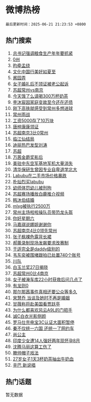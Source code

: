 # 微博热榜

`最后更新时间：2025-06-21 21:23:53 +0800`

## 热门搜索

1. [总书记强调粮食生产年年要抓紧](https://m.weibo.cn/search?containerid=100103type%3D1%26t%3D10%26q%3D%23%E6%80%BB%E4%B9%A6%E8%AE%B0%E5%BC%BA%E8%B0%83%E7%B2%AE%E9%A3%9F%E7%94%9F%E4%BA%A7%E5%B9%B4%E5%B9%B4%E8%A6%81%E6%8A%93%E7%B4%A7%23&stream_entry_id=51&isnewpage=1&extparam=seat%3D1%26stream_entry_id%3D51%26c_type%3D51%26q%3D%2523%25E6%2580%25BB%25E4%25B9%25A6%25E8%25AE%25B0%25E5%25BC%25BA%25E8%25B0%2583%25E7%25B2%25AE%25E9%25A3%259F%25E7%2594%259F%25E4%25BA%25A7%25E5%25B9%25B4%25E5%25B9%25B4%25E8%25A6%2581%25E6%258A%2593%25E7%25B4%25A7%2523%26cate%3D10103%26dgr%3D0%26pos%3D0%26filter_type%3Drealtimehot%26display_time%3D1750512231%26pre_seqid%3D1750512231876021815489)
1. [0州](https://m.weibo.cn/search?containerid=100103type%3D1%26t%3D10%26q%3D0%E5%B7%9E&stream_entry_id=31&isnewpage=1&extparam=seat%3D1%26band_rank%3D1%26c_type%3D31%26q%3D0%25E5%25B7%259E%26cate%3D5001%26dgr%3D0%26stream_entry_id%3D31%26realpos%3D1%26flag%3D2%26filter_type%3Drealtimehot%26lcate%3D5001%26pos%3D0%26display_time%3D1750512231%26pre_seqid%3D1750512231876021815489)
1. [昀牵孟绕](https://m.weibo.cn/search?containerid=100103type%3D1%26t%3D10%26q%3D%E6%98%80%E7%89%B5%E5%AD%9F%E7%BB%95&stream_entry_id=31&isnewpage=1&extparam=seat%3D1%26band_rank%3D2%26c_type%3D31%26q%3D%25E6%2598%2580%25E7%2589%25B5%25E5%25AD%259F%25E7%25BB%2595%26cate%3D5001%26dgr%3D0%26stream_entry_id%3D31%26realpos%3D2%26flag%3D1%26filter_type%3Drealtimehot%26lcate%3D5001%26pos%3D1%26display_time%3D1750512231%26pre_seqid%3D1750512231876021815489)
1. [文化中国行美好如夏至](https://m.weibo.cn/search?containerid=100103type%3D1%26t%3D10%26q%3D%23%E6%96%87%E5%8C%96%E4%B8%AD%E5%9B%BD%E8%A1%8C%E7%BE%8E%E5%A5%BD%E5%A6%82%E5%A4%8F%E8%87%B3%23&stream_entry_id=31&isnewpage=1&extparam=seat%3D1%26band_rank%3D3%26c_type%3D31%26q%3D%2523%25E6%2596%2587%25E5%258C%2596%25E4%25B8%25AD%25E5%259B%25BD%25E8%25A1%258C%25E7%25BE%258E%25E5%25A5%25BD%25E5%25A6%2582%25E5%25A4%258F%25E8%2587%25B3%2523%26cate%3D5001%26dgr%3D0%26stream_entry_id%3D31%26realpos%3D3%26flag%3D0%26filter_type%3Drealtimehot%26lcate%3D5001%26pos%3D2%26display_time%3D1750512231%26pre_seqid%3D1750512231876021815489)
1. [酱园弄](https://m.weibo.cn/search?containerid=100103type%3D1%26t%3D10%26q%3D%E9%85%B1%E5%9B%AD%E5%BC%84&stream_entry_id=31&isnewpage=1&extparam=seat%3D1%26band_rank%3D4%26c_type%3D31%26q%3D%25E9%2585%25B1%25E5%259B%25AD%25E5%25BC%2584%26cate%3D5001%26dgr%3D0%26stream_entry_id%3D31%26realpos%3D4%26flag%3D1%26filter_type%3Drealtimehot%26lcate%3D5001%26pos%3D3%26display_time%3D1750512231%26pre_seqid%3D1750512231876021815489)
1. [女子婚礼后不领证被老公起诉](https://m.weibo.cn/search?containerid=100103type%3D1%26t%3D10%26q%3D%23%E5%A5%B3%E5%AD%90%E5%A9%9A%E7%A4%BC%E5%90%8E%E4%B8%8D%E9%A2%86%E8%AF%81%E8%A2%AB%E8%80%81%E5%85%AC%E8%B5%B7%E8%AF%89%23&stream_entry_id=31&isnewpage=1&extparam=seat%3D1%26band_rank%3D5%26c_type%3D31%26q%3D%2523%25E5%25A5%25B3%25E5%25AD%2590%25E5%25A9%259A%25E7%25A4%25BC%25E5%2590%258E%25E4%25B8%258D%25E9%25A2%2586%25E8%25AF%2581%25E8%25A2%25AB%25E8%2580%2581%25E5%2585%25AC%25E8%25B5%25B7%25E8%25AF%2589%2523%26cate%3D5001%26dgr%3D0%26stream_entry_id%3D31%26realpos%3D5%26flag%3D0%26filter_type%3Drealtimehot%26lcate%3D5001%26pos%3D4%26display_time%3D1750512231%26pre_seqid%3D1750512231876021815489)
1. [苏超常州vs南京](https://m.weibo.cn/search?containerid=100103type%3D1%26t%3D10%26q%3D%23%E8%8B%8F%E8%B6%85%E5%B8%B8%E5%B7%9Evs%E5%8D%97%E4%BA%AC%23&stream_entry_id=31&isnewpage=1&extparam=seat%3D1%26band_rank%3D6%26c_type%3D31%26q%3D%2523%25E8%258B%258F%25E8%25B6%2585%25E5%25B8%25B8%25E5%25B7%259Evs%25E5%258D%2597%25E4%25BA%25AC%2523%26cate%3D5001%26dgr%3D0%26stream_entry_id%3D31%26realpos%3D6%26flag%3D2%26filter_type%3Drealtimehot%26lcate%3D5001%26pos%3D5%26display_time%3D1750512231%26pre_seqid%3D1750512231876021815489)
1. [今天饿了么请喝300万杯奶茶](https://m.weibo.cn/search?containerid=100103type%3D1%26t%3D10%26q%3D%23%E4%BB%8A%E5%A4%A9%E9%A5%BF%E4%BA%86%E4%B9%88%E8%AF%B7%E5%96%9D300%E4%B8%87%E6%9D%AF%E5%A5%B6%E8%8C%B6%23&stream_entry_id=31&isnewpage=1&extparam=seat%3D1%26band_rank%3D7%26c_type%3D31%26q%3D%2523%25E4%25BB%258A%25E5%25A4%25A9%25E9%25A5%25BF%25E4%25BA%2586%25E4%25B9%2588%25E8%25AF%25B7%25E5%2596%259D300%25E4%25B8%2587%25E6%259D%25AF%25E5%25A5%25B6%25E8%258C%25B6%2523%26cate%3D5001%26dgr%3D0%26adid%3D290596%26stream_entry_id%3D31%26filter_type%3Drealtimehot%26is_ad_pos%3D1%26topic_ad%3D1%26lcate%3D5001%26pos%3D6%26display_time%3D1750512231%26pre_seqid%3D1750512231876021815489)
1. [李沐宸因家庭变故至今还在还债](https://m.weibo.cn/search?containerid=100103type%3D1%26t%3D10%26q%3D%E6%9D%8E%E6%B2%90%E5%AE%B8%E5%9B%A0%E5%AE%B6%E5%BA%AD%E5%8F%98%E6%95%85%E8%87%B3%E4%BB%8A%E8%BF%98%E5%9C%A8%E8%BF%98%E5%80%BA&stream_entry_id=31&isnewpage=1&extparam=seat%3D1%26band_rank%3D7%26c_type%3D31%26q%3D%25E6%259D%258E%25E6%25B2%2590%25E5%25AE%25B8%25E5%259B%25A0%25E5%25AE%25B6%25E5%25BA%25AD%25E5%258F%2598%25E6%2595%2585%25E8%2587%25B3%25E4%25BB%258A%25E8%25BF%2598%25E5%259C%25A8%25E8%25BF%2598%25E5%2580%25BA%26cate%3D5001%26dgr%3D0%26stream_entry_id%3D31%26realpos%3D7%26flag%3D2%26filter_type%3Drealtimehot%26lcate%3D5001%26pos%3D7%26display_time%3D1750512231%26pre_seqid%3D1750512231876021815489)
1. [刚下高铁就感受到常州多想进球](https://m.weibo.cn/search?containerid=100103type%3D1%26t%3D10%26q%3D%23%E5%88%9A%E4%B8%8B%E9%AB%98%E9%93%81%E5%B0%B1%E6%84%9F%E5%8F%97%E5%88%B0%E5%B8%B8%E5%B7%9E%E5%A4%9A%E6%83%B3%E8%BF%9B%E7%90%83%23&stream_entry_id=31&isnewpage=1&extparam=seat%3D1%26band_rank%3D8%26c_type%3D31%26q%3D%2523%25E5%2588%259A%25E4%25B8%258B%25E9%25AB%2598%25E9%2593%2581%25E5%25B0%25B1%25E6%2584%259F%25E5%258F%2597%25E5%2588%25B0%25E5%25B8%25B8%25E5%25B7%259E%25E5%25A4%259A%25E6%2583%25B3%25E8%25BF%259B%25E7%2590%2583%2523%26cate%3D5001%26dgr%3D0%26stream_entry_id%3D31%26realpos%3D8%26flag%3D0%26filter_type%3Drealtimehot%26lcate%3D5001%26pos%3D8%26display_time%3D1750512231%26pre_seqid%3D1750512231876021815489)
1. [常州雨战](https://m.weibo.cn/search?containerid=100103type%3D1%26t%3D10%26q%3D%E5%B8%B8%E5%B7%9E%E9%9B%A8%E6%88%98&stream_entry_id=31&isnewpage=1&extparam=seat%3D1%26band_rank%3D9%26c_type%3D31%26q%3D%25E5%25B8%25B8%25E5%25B7%259E%25E9%259B%25A8%25E6%2588%2598%26cate%3D5001%26dgr%3D0%26stream_entry_id%3D31%26realpos%3D9%26flag%3D0%26filter_type%3Drealtimehot%26lcate%3D5001%26pos%3D9%26display_time%3D1750512231%26pre_seqid%3D1750512231876021815489)
1. [工资5000存了10万块](https://m.weibo.cn/search?containerid=100103type%3D1%26t%3D10%26q%3D%E5%B7%A5%E8%B5%845000%E5%AD%98%E4%BA%8610%E4%B8%87%E5%9D%97&stream_entry_id=31&isnewpage=1&extparam=seat%3D1%26band_rank%3D10%26c_type%3D31%26q%3D%25E5%25B7%25A5%25E8%25B5%25845000%25E5%25AD%2598%25E4%25BA%258610%25E4%25B8%2587%25E5%259D%2597%26cate%3D5001%26dgr%3D0%26stream_entry_id%3D31%26realpos%3D10%26flag%3D0%26filter_type%3Drealtimehot%26lcate%3D5001%26pos%3D10%26display_time%3D1750512231%26pre_seqid%3D1750512231876021815489)
1. [唐梓康康领证](https://m.weibo.cn/search?containerid=100103type%3D1%26t%3D10%26q%3D%23%E5%94%90%E6%A2%93%E5%BA%B7%E5%BA%B7%E9%A2%86%E8%AF%81%23&stream_entry_id=31&isnewpage=1&extparam=seat%3D1%26band_rank%3D11%26c_type%3D31%26q%3D%2523%25E5%2594%2590%25E6%25A2%2593%25E5%25BA%25B7%25E5%25BA%25B7%25E9%25A2%2586%25E8%25AF%2581%2523%26cate%3D5001%26dgr%3D0%26stream_entry_id%3D31%26realpos%3D11%26flag%3D1%26filter_type%3Drealtimehot%26lcate%3D5001%26pos%3D11%26display_time%3D1750512231%26pre_seqid%3D1750512231876021815489)
1. [苏超南京3比0常州](https://m.weibo.cn/search?containerid=100103type%3D1%26t%3D10%26q%3D%23%E8%8B%8F%E8%B6%85%E5%8D%97%E4%BA%AC3%E6%AF%940%E5%B8%B8%E5%B7%9E%23&stream_entry_id=31&isnewpage=1&extparam=seat%3D1%26band_rank%3D12%26c_type%3D31%26q%3D%2523%25E8%258B%258F%25E8%25B6%2585%25E5%258D%2597%25E4%25BA%25AC3%25E6%25AF%25940%25E5%25B8%25B8%25E5%25B7%259E%2523%26cate%3D5001%26dgr%3D0%26stream_entry_id%3D31%26realpos%3D12%26flag%3D1%26filter_type%3Drealtimehot%26lcate%3D5001%26pos%3D12%26display_time%3D1750512231%26pre_seqid%3D1750512231876021815489)
1. [临江仙结局](https://m.weibo.cn/search?containerid=100103type%3D1%26t%3D10%26q%3D%E4%B8%B4%E6%B1%9F%E4%BB%99%E7%BB%93%E5%B1%80&stream_entry_id=31&isnewpage=1&extparam=seat%3D1%26band_rank%3D13%26c_type%3D31%26q%3D%25E4%25B8%25B4%25E6%25B1%259F%25E4%25BB%2599%25E7%25BB%2593%25E5%25B1%2580%26cate%3D5001%26dgr%3D0%26stream_entry_id%3D31%26realpos%3D13%26flag%3D0%26filter_type%3Drealtimehot%26lcate%3D5001%26pos%3D13%26display_time%3D1750512231%26pre_seqid%3D1750512231876021815489)
1. [迪丽热巴发型刘涛](https://m.weibo.cn/search?containerid=100103type%3D1%26t%3D10%26q%3D%23%E8%BF%AA%E4%B8%BD%E7%83%AD%E5%B7%B4%E5%8F%91%E5%9E%8B%E5%88%98%E6%B6%9B%23&stream_entry_id=31&isnewpage=1&extparam=seat%3D1%26band_rank%3D14%26c_type%3D31%26q%3D%2523%25E8%25BF%25AA%25E4%25B8%25BD%25E7%2583%25AD%25E5%25B7%25B4%25E5%258F%2591%25E5%259E%258B%25E5%2588%2598%25E6%25B6%259B%2523%26cate%3D5001%26dgr%3D0%26stream_entry_id%3D31%26realpos%3D14%26flag%3D0%26filter_type%3Drealtimehot%26lcate%3D5001%26pos%3D14%26display_time%3D1750512231%26pre_seqid%3D1750512231876021815489)
1. [苏超](https://m.weibo.cn/search?containerid=100103type%3D1%26t%3D10%26q%3D%E8%8B%8F%E8%B6%85&stream_entry_id=31&isnewpage=1&extparam=seat%3D1%26band_rank%3D15%26c_type%3D31%26q%3D%25E8%258B%258F%25E8%25B6%2585%26cate%3D5001%26dgr%3D0%26stream_entry_id%3D31%26realpos%3D15%26flag%3D0%26filter_type%3Drealtimehot%26lcate%3D5001%26pos%3D15%26display_time%3D1750512231%26pre_seqid%3D1750512231876021815489)
1. [万茜金爵奖影后](https://m.weibo.cn/search?containerid=100103type%3D1%26t%3D10%26q%3D%23%E4%B8%87%E8%8C%9C%E9%87%91%E7%88%B5%E5%A5%96%E5%BD%B1%E5%90%8E%23&stream_entry_id=31&isnewpage=1&extparam=seat%3D1%26band_rank%3D16%26c_type%3D31%26q%3D%2523%25E4%25B8%2587%25E8%258C%259C%25E9%2587%2591%25E7%2588%25B5%25E5%25A5%2596%25E5%25BD%25B1%25E5%2590%258E%2523%26cate%3D5001%26dgr%3D0%26stream_entry_id%3D31%26realpos%3D16%26flag%3D1%26filter_type%3Drealtimehot%26lcate%3D5001%26pos%3D16%26display_time%3D1750512231%26pre_seqid%3D1750512231876021815489)
1. [美驻中东空军基地军机大量消失](https://m.weibo.cn/search?containerid=100103type%3D1%26t%3D10%26q%3D%23%E7%BE%8E%E9%A9%BB%E4%B8%AD%E4%B8%9C%E7%A9%BA%E5%86%9B%E5%9F%BA%E5%9C%B0%E5%86%9B%E6%9C%BA%E5%A4%A7%E9%87%8F%E6%B6%88%E5%A4%B1%23&stream_entry_id=31&isnewpage=1&extparam=seat%3D1%26band_rank%3D17%26c_type%3D31%26q%3D%2523%25E7%25BE%258E%25E9%25A9%25BB%25E4%25B8%25AD%25E4%25B8%259C%25E7%25A9%25BA%25E5%2586%259B%25E5%259F%25BA%25E5%259C%25B0%25E5%2586%259B%25E6%259C%25BA%25E5%25A4%25A7%25E9%2587%258F%25E6%25B6%2588%25E5%25A4%25B1%2523%26cate%3D5001%26dgr%3D0%26stream_entry_id%3D31%26realpos%3D17%26flag%3D0%26filter_type%3Drealtimehot%26lcate%3D5001%26pos%3D17%26display_time%3D1750512231%26pre_seqid%3D1750512231876021815489)
1. [清华保研生曾因专业自卑退学北大](https://m.weibo.cn/search?containerid=100103type%3D1%26t%3D10%26q%3D%23%E6%B8%85%E5%8D%8E%E4%BF%9D%E7%A0%94%E7%94%9F%E6%9B%BE%E5%9B%A0%E4%B8%93%E4%B8%9A%E8%87%AA%E5%8D%91%E9%80%80%E5%AD%A6%E5%8C%97%E5%A4%A7%23&stream_entry_id=31&isnewpage=1&extparam=seat%3D1%26band_rank%3D18%26c_type%3D31%26q%3D%2523%25E6%25B8%2585%25E5%258D%258E%25E4%25BF%259D%25E7%25A0%2594%25E7%2594%259F%25E6%259B%25BE%25E5%259B%25A0%25E4%25B8%2593%25E4%25B8%259A%25E8%2587%25AA%25E5%258D%2591%25E9%2580%2580%25E5%25AD%25A6%25E5%258C%2597%25E5%25A4%25A7%2523%26cate%3D5001%26dgr%3D0%26stream_entry_id%3D31%26realpos%3D18%26flag%3D1%26filter_type%3Drealtimehot%26lcate%3D5001%26pos%3D18%26display_time%3D1750512231%26pre_seqid%3D1750512231876021815489)
1. [Labubu在二手市场价格暴跌](https://m.weibo.cn/search?containerid=100103type%3D1%26t%3D10%26q%3D%23Labubu%E5%9C%A8%E4%BA%8C%E6%89%8B%E5%B8%82%E5%9C%BA%E4%BB%B7%E6%A0%BC%E6%9A%B4%E8%B7%8C%23&stream_entry_id=31&isnewpage=1&extparam=seat%3D1%26band_rank%3D19%26c_type%3D31%26q%3D%2523Labubu%25E5%259C%25A8%25E4%25BA%258C%25E6%2589%258B%25E5%25B8%2582%25E5%259C%25BA%25E4%25BB%25B7%25E6%25A0%25BC%25E6%259A%25B4%25E8%25B7%258C%2523%26cate%3D5001%26dgr%3D0%26stream_entry_id%3D31%26realpos%3D19%26flag%3D1%26filter_type%3Drealtimehot%26lcate%3D5001%26pos%3D19%26display_time%3D1750512231%26pre_seqid%3D1750512231876021815489)
1. [朴灿烈买labubu](https://m.weibo.cn/search?containerid=100103type%3D1%26t%3D10%26q%3D%23%E6%9C%B4%E7%81%BF%E7%83%88%E4%B9%B0labubu%23&stream_entry_id=31&isnewpage=1&extparam=seat%3D1%26band_rank%3D20%26c_type%3D31%26q%3D%2523%25E6%259C%25B4%25E7%2581%25BF%25E7%2583%2588%25E4%25B9%25B0labubu%2523%26cate%3D5001%26dgr%3D0%26stream_entry_id%3D31%26realpos%3D20%26flag%3D1%26filter_type%3Drealtimehot%26lcate%3D5001%26pos%3D20%26display_time%3D1750512231%26pre_seqid%3D1750512231876021815489)
1. [幼师体罚幼儿被刑拘](https://m.weibo.cn/search?containerid=100103type%3D1%26t%3D10%26q%3D%23%E5%B9%BC%E5%B8%88%E4%BD%93%E7%BD%9A%E5%B9%BC%E5%84%BF%E8%A2%AB%E5%88%91%E6%8B%98%23&stream_entry_id=31&isnewpage=1&extparam=seat%3D1%26band_rank%3D21%26c_type%3D31%26q%3D%2523%25E5%25B9%25BC%25E5%25B8%2588%25E4%25BD%2593%25E7%25BD%259A%25E5%25B9%25BC%25E5%2584%25BF%25E8%25A2%25AB%25E5%2588%2591%25E6%258B%2598%2523%26cate%3D5001%26dgr%3D0%26stream_entry_id%3D31%26realpos%3D21%26flag%3D1%26filter_type%3Drealtimehot%26lcate%3D5001%26pos%3D21%26display_time%3D1750512231%26pre_seqid%3D1750512231876021815489)
1. [苏超赛场播放白鹿推介视频](https://m.weibo.cn/search?containerid=100103type%3D1%26t%3D10%26q%3D%23%E8%8B%8F%E8%B6%85%E8%B5%9B%E5%9C%BA%E6%92%AD%E6%94%BE%E7%99%BD%E9%B9%BF%E6%8E%A8%E4%BB%8B%E8%A7%86%E9%A2%91%23&stream_entry_id=31&isnewpage=1&extparam=seat%3D1%26band_rank%3D22%26c_type%3D31%26q%3D%2523%25E8%258B%258F%25E8%25B6%2585%25E8%25B5%259B%25E5%259C%25BA%25E6%2592%25AD%25E6%2594%25BE%25E7%2599%25BD%25E9%25B9%25BF%25E6%258E%25A8%25E4%25BB%258B%25E8%25A7%2586%25E9%25A2%2591%2523%26cate%3D5001%26dgr%3D0%26stream_entry_id%3D31%26realpos%3D22%26flag%3D1%26filter_type%3Drealtimehot%26lcate%3D5001%26pos%3D22%26display_time%3D1750512231%26pre_seqid%3D1750512231876021815489)
1. [韩沐伯结婚](https://m.weibo.cn/search?containerid=100103type%3D1%26t%3D10%26q%3D%23%E9%9F%A9%E6%B2%90%E4%BC%AF%E7%BB%93%E5%A9%9A%23&stream_entry_id=31&isnewpage=1&extparam=seat%3D1%26band_rank%3D23%26c_type%3D31%26q%3D%2523%25E9%259F%25A9%25E6%25B2%2590%25E4%25BC%25AF%25E7%25BB%2593%25E5%25A9%259A%2523%26cate%3D5001%26dgr%3D0%26stream_entry_id%3D31%26realpos%3D23%26flag%3D0%26filter_type%3Drealtimehot%26lcate%3D5001%26pos%3D23%26display_time%3D1750512231%26pre_seqid%3D1750512231876021815489)
1. [mlxg被执行2500万](https://m.weibo.cn/search?containerid=100103type%3D1%26t%3D10%26q%3D%23mlxg%E8%A2%AB%E6%89%A7%E8%A1%8C2500%E4%B8%87%23&stream_entry_id=31&isnewpage=1&extparam=seat%3D1%26band_rank%3D24%26c_type%3D31%26q%3D%2523mlxg%25E8%25A2%25AB%25E6%2589%25A7%25E8%25A1%258C2500%25E4%25B8%2587%2523%26cate%3D5001%26dgr%3D0%26stream_entry_id%3D31%26realpos%3D24%26flag%3D0%26filter_type%3Drealtimehot%26lcate%3D5001%26pos%3D24%26display_time%3D1750512231%26pre_seqid%3D1750512231876021815489)
1. [常州主场啦啦操队员带恐龙头盔](https://m.weibo.cn/search?containerid=100103type%3D1%26t%3D10%26q%3D%23%E5%B8%B8%E5%B7%9E%E4%B8%BB%E5%9C%BA%E5%95%A6%E5%95%A6%E6%93%8D%E9%98%9F%E5%91%98%E5%B8%A6%E6%81%90%E9%BE%99%E5%A4%B4%E7%9B%94%23&stream_entry_id=31&isnewpage=1&extparam=seat%3D1%26band_rank%3D25%26c_type%3D31%26q%3D%2523%25E5%25B8%25B8%25E5%25B7%259E%25E4%25B8%25BB%25E5%259C%25BA%25E5%2595%25A6%25E5%2595%25A6%25E6%2593%258D%25E9%2598%259F%25E5%2591%2598%25E5%25B8%25A6%25E6%2581%2590%25E9%25BE%2599%25E5%25A4%25B4%25E7%259B%2594%2523%26cate%3D5001%26dgr%3D0%26stream_entry_id%3D31%26realpos%3D25%26flag%3D1%26filter_type%3Drealtimehot%26lcate%3D5001%26pos%3D25%26display_time%3D1750512231%26pre_seqid%3D1750512231876021815489)
1. [你好星期六](https://m.weibo.cn/search?containerid=100103type%3D1%26t%3D10%26q%3D%E4%BD%A0%E5%A5%BD%E6%98%9F%E6%9C%9F%E5%85%AD&stream_entry_id=31&isnewpage=1&extparam=seat%3D1%26band_rank%3D26%26c_type%3D31%26q%3D%25E4%25BD%25A0%25E5%25A5%25BD%25E6%2598%259F%25E6%259C%259F%25E5%2585%25AD%26cate%3D5001%26dgr%3D0%26stream_entry_id%3D31%26realpos%3D26%26flag%3D1%26filter_type%3Drealtimehot%26lcate%3D5001%26pos%3D26%26display_time%3D1750512231%26pre_seqid%3D1750512231876021815489)
1. [马嘉祺说娜姐谢谢你](https://m.weibo.cn/search?containerid=100103type%3D1%26t%3D10%26q%3D%23%E9%A9%AC%E5%98%89%E7%A5%BA%E8%AF%B4%E5%A8%9C%E5%A7%90%E8%B0%A2%E8%B0%A2%E4%BD%A0%23&stream_entry_id=31&isnewpage=1&extparam=seat%3D1%26band_rank%3D27%26c_type%3D31%26q%3D%2523%25E9%25A9%25AC%25E5%2598%2589%25E7%25A5%25BA%25E8%25AF%25B4%25E5%25A8%259C%25E5%25A7%2590%25E8%25B0%25A2%25E8%25B0%25A2%25E4%25BD%25A0%2523%26cate%3D5001%26dgr%3D0%26stream_entry_id%3D31%26realpos%3D27%26flag%3D1%26filter_type%3Drealtimehot%26lcate%3D5001%26pos%3D27%26display_time%3D1750512231%26pre_seqid%3D1750512231876021815489)
1. [苏超南京4比0领先常州](https://m.weibo.cn/search?containerid=100103type%3D1%26t%3D10%26q%3D%23%E8%8B%8F%E8%B6%85%E5%8D%97%E4%BA%AC4%E6%AF%940%E9%A2%86%E5%85%88%E5%B8%B8%E5%B7%9E%23&stream_entry_id=31&isnewpage=1&extparam=seat%3D1%26band_rank%3D28%26c_type%3D31%26q%3D%2523%25E8%258B%258F%25E8%25B6%2585%25E5%258D%2597%25E4%25BA%25AC4%25E6%25AF%25940%25E9%25A2%2586%25E5%2585%2588%25E5%25B8%25B8%25E5%25B7%259E%2523%26cate%3D5001%26dgr%3D0%26stream_entry_id%3D31%26realpos%3D28%26flag%3D1%26filter_type%3Drealtimehot%26lcate%3D5001%26pos%3D28%26display_time%3D1750512231%26pre_seqid%3D1750512231876021815489)
1. [张子枫裸色露背长裙](https://m.weibo.cn/search?containerid=100103type%3D1%26t%3D10%26q%3D%23%E5%BC%A0%E5%AD%90%E6%9E%AB%E8%A3%B8%E8%89%B2%E9%9C%B2%E8%83%8C%E9%95%BF%E8%A3%99%23&stream_entry_id=31&isnewpage=1&extparam=seat%3D1%26band_rank%3D29%26c_type%3D31%26q%3D%2523%25E5%25BC%25A0%25E5%25AD%2590%25E6%259E%25AB%25E8%25A3%25B8%25E8%2589%25B2%25E9%259C%25B2%25E8%2583%258C%25E9%2595%25BF%25E8%25A3%2599%2523%26cate%3D5001%26dgr%3D0%26stream_entry_id%3D31%26realpos%3D29%26flag%3D1%26filter_type%3Drealtimehot%26lcate%3D5001%26pos%3D29%26display_time%3D1750512231%26pre_seqid%3D1750512231876021815489)
1. [郝蕾录制现场发飙要求改赛制](https://m.weibo.cn/search?containerid=100103type%3D1%26t%3D10%26q%3D%E9%83%9D%E8%95%BE%E5%BD%95%E5%88%B6%E7%8E%B0%E5%9C%BA%E5%8F%91%E9%A3%99%E8%A6%81%E6%B1%82%E6%94%B9%E8%B5%9B%E5%88%B6&stream_entry_id=31&isnewpage=1&extparam=seat%3D1%26band_rank%3D30%26c_type%3D31%26q%3D%25E9%2583%259D%25E8%2595%25BE%25E5%25BD%2595%25E5%2588%25B6%25E7%258E%25B0%25E5%259C%25BA%25E5%258F%2591%25E9%25A3%2599%25E8%25A6%2581%25E6%25B1%2582%25E6%2594%25B9%25E8%25B5%259B%25E5%2588%25B6%26cate%3D5001%26dgr%3D0%26stream_entry_id%3D31%26realpos%3D30%26flag%3D1%26filter_type%3Drealtimehot%26lcate%3D5001%26pos%3D30%26display_time%3D1750512231%26pre_seqid%3D1750512231876021815489)
1. [于适完全是daddy级别的](https://m.weibo.cn/search?containerid=100103type%3D1%26t%3D10%26q%3D%E4%BA%8E%E9%80%82%E5%AE%8C%E5%85%A8%E6%98%AFdaddy%E7%BA%A7%E5%88%AB%E7%9A%84&stream_entry_id=31&isnewpage=1&extparam=seat%3D1%26band_rank%3D31%26c_type%3D31%26q%3D%25E4%25BA%258E%25E9%2580%2582%25E5%25AE%258C%25E5%2585%25A8%25E6%2598%25AFdaddy%25E7%25BA%25A7%25E5%2588%25AB%25E7%259A%2584%26cate%3D5001%26dgr%3D0%26stream_entry_id%3D31%26realpos%3D31%26flag%3D1%26filter_type%3Drealtimehot%26lcate%3D5001%26pos%3D31%26display_time%3D1750512231%26pre_seqid%3D1750512231876021815489)
1. [韦东奕被围堵跟拍已处置740个账号](https://m.weibo.cn/search?containerid=100103type%3D1%26t%3D10%26q%3D%23%E9%9F%A6%E4%B8%9C%E5%A5%95%E8%A2%AB%E5%9B%B4%E5%A0%B5%E8%B7%9F%E6%8B%8D%E5%B7%B2%E5%A4%84%E7%BD%AE740%E4%B8%AA%E8%B4%A6%E5%8F%B7%23&stream_entry_id=31&isnewpage=1&extparam=seat%3D1%26band_rank%3D32%26c_type%3D31%26q%3D%2523%25E9%259F%25A6%25E4%25B8%259C%25E5%25A5%2595%25E8%25A2%25AB%25E5%259B%25B4%25E5%25A0%25B5%25E8%25B7%259F%25E6%258B%258D%25E5%25B7%25B2%25E5%25A4%2584%25E7%25BD%25AE740%25E4%25B8%25AA%25E8%25B4%25A6%25E5%258F%25B7%2523%26cate%3D5001%26dgr%3D0%26stream_entry_id%3D31%26realpos%3D32%26flag%3D0%26filter_type%3Drealtimehot%26lcate%3D5001%26pos%3D32%26display_time%3D1750512231%26pre_seqid%3D1750512231876021815489)
1. [川队](https://m.weibo.cn/search?containerid=100103type%3D1%26t%3D10%26q%3D%E5%B7%9D%E9%98%9F&stream_entry_id=31&isnewpage=1&extparam=seat%3D1%26band_rank%3D33%26c_type%3D31%26q%3D%25E5%25B7%259D%25E9%2598%259F%26cate%3D5001%26dgr%3D0%26stream_entry_id%3D31%26realpos%3D33%26flag%3D1%26filter_type%3Drealtimehot%26lcate%3D5001%26pos%3D33%26display_time%3D1750512231%26pre_seqid%3D1750512231876021815489)
1. [白玉兰奖27日揭晓](https://m.weibo.cn/search?containerid=100103type%3D1%26t%3D10%26q%3D%23%E7%99%BD%E7%8E%89%E5%85%B0%E5%A5%9627%E6%97%A5%E6%8F%AD%E6%99%93%23&stream_entry_id=31&isnewpage=1&extparam=seat%3D1%26band_rank%3D34%26c_type%3D31%26q%3D%2523%25E7%2599%25BD%25E7%258E%2589%25E5%2585%25B0%25E5%25A5%259627%25E6%2597%25A5%25E6%258F%25AD%25E6%2599%2593%2523%26cate%3D5001%26dgr%3D0%26stream_entry_id%3D31%26realpos%3D34%26flag%3D1%26filter_type%3Drealtimehot%26lcate%3D5001%26pos%3D34%26display_time%3D1750512231%26pre_seqid%3D1750512231876021815489)
1. [苏超常州0比4南京](https://m.weibo.cn/search?containerid=100103type%3D1%26t%3D10%26q%3D%E8%8B%8F%E8%B6%85%E5%B8%B8%E5%B7%9E0%E6%AF%944%E5%8D%97%E4%BA%AC&stream_entry_id=31&isnewpage=1&extparam=seat%3D1%26band_rank%3D35%26c_type%3D31%26q%3D%25E8%258B%258F%25E8%25B6%2585%25E5%25B8%25B8%25E5%25B7%259E0%25E6%25AF%25944%25E5%258D%2597%25E4%25BA%25AC%26cate%3D5001%26dgr%3D0%26stream_entry_id%3D31%26realpos%3D35%26flag%3D1%26filter_type%3Drealtimehot%26lcate%3D5001%26pos%3D35%26display_time%3D1750512231%26pre_seqid%3D1750512231876021815489)
1. [女子被淹车库22小时获救后问几点了](https://m.weibo.cn/search?containerid=100103type%3D1%26t%3D10%26q%3D%23%E5%A5%B3%E5%AD%90%E8%A2%AB%E6%B7%B9%E8%BD%A6%E5%BA%9322%E5%B0%8F%E6%97%B6%E8%8E%B7%E6%95%91%E5%90%8E%E9%97%AE%E5%87%A0%E7%82%B9%E4%BA%86%23&stream_entry_id=31&isnewpage=1&extparam=seat%3D1%26band_rank%3D36%26c_type%3D31%26q%3D%2523%25E5%25A5%25B3%25E5%25AD%2590%25E8%25A2%25AB%25E6%25B7%25B9%25E8%25BD%25A6%25E5%25BA%259322%25E5%25B0%258F%25E6%2597%25B6%25E8%258E%25B7%25E6%2595%2591%25E5%2590%258E%25E9%2597%25AE%25E5%2587%25A0%25E7%2582%25B9%25E4%25BA%2586%2523%26cate%3D5001%26dgr%3D0%26stream_entry_id%3D31%26realpos%3D36%26flag%3D1%26filter_type%3Drealtimehot%26lcate%3D5001%26pos%3D36%26display_time%3D1750512231%26pre_seqid%3D1750512231876021815489)
1. [有龙则0](https://m.weibo.cn/search?containerid=100103type%3D1%26t%3D10%26q%3D%E6%9C%89%E9%BE%99%E5%88%990&stream_entry_id=31&isnewpage=1&extparam=seat%3D1%26band_rank%3D37%26c_type%3D31%26q%3D%25E6%259C%2589%25E9%25BE%2599%25E5%2588%25990%26cate%3D5001%26dgr%3D0%26stream_entry_id%3D31%26realpos%3D37%26flag%3D1%26filter_type%3Drealtimehot%26lcate%3D5001%26pos%3D37%26display_time%3D1750512231%26pre_seqid%3D1750512231876021815489)
1. [那尔那茜事件真相还要公众等多久](https://m.weibo.cn/search?containerid=100103type%3D1%26t%3D10%26q%3D%23%E9%82%A3%E5%B0%94%E9%82%A3%E8%8C%9C%E4%BA%8B%E4%BB%B6%E7%9C%9F%E7%9B%B8%E8%BF%98%E8%A6%81%E5%85%AC%E4%BC%97%E7%AD%89%E5%A4%9A%E4%B9%85%23&stream_entry_id=31&isnewpage=1&extparam=seat%3D1%26band_rank%3D38%26c_type%3D31%26q%3D%2523%25E9%2582%25A3%25E5%25B0%2594%25E9%2582%25A3%25E8%258C%259C%25E4%25BA%258B%25E4%25BB%25B6%25E7%259C%259F%25E7%259B%25B8%25E8%25BF%2598%25E8%25A6%2581%25E5%2585%25AC%25E4%25BC%2597%25E7%25AD%2589%25E5%25A4%259A%25E4%25B9%2585%2523%26cate%3D5001%26dgr%3D0%26stream_entry_id%3D31%26realpos%3D38%26flag%3D0%26filter_type%3Drealtimehot%26lcate%3D5001%26pos%3D38%26display_time%3D1750512231%26pre_seqid%3D1750512231876021815489)
1. [宋慧乔 当谈及她时不再是婚姻](https://m.weibo.cn/search?containerid=100103type%3D1%26t%3D10%26q%3D%E5%AE%8B%E6%85%A7%E4%B9%94+%E5%BD%93%E8%B0%88%E5%8F%8A%E5%A5%B9%E6%97%B6%E4%B8%8D%E5%86%8D%E6%98%AF%E5%A9%9A%E5%A7%BB&stream_entry_id=31&isnewpage=1&extparam=seat%3D1%26band_rank%3D39%26c_type%3D31%26q%3D%25E5%25AE%258B%25E6%2585%25A7%25E4%25B9%2594%2520%25E5%25BD%2593%25E8%25B0%2588%25E5%258F%258A%25E5%25A5%25B9%25E6%2597%25B6%25E4%25B8%258D%25E5%2586%258D%25E6%2598%25AF%25E5%25A9%259A%25E5%25A7%25BB%26cate%3D5001%26dgr%3D0%26stream_entry_id%3D31%26realpos%3D39%26flag%3D0%26filter_type%3Drealtimehot%26lcate%3D5001%26pos%3D39%26display_time%3D1750512231%26pre_seqid%3D1750512231876021815489)
1. [甘薇称将赴美国看贾跃亭](https://m.weibo.cn/search?containerid=100103type%3D1%26t%3D10%26q%3D%23%E7%94%98%E8%96%87%E7%A7%B0%E5%B0%86%E8%B5%B4%E7%BE%8E%E5%9B%BD%E7%9C%8B%E8%B4%BE%E8%B7%83%E4%BA%AD%23&stream_entry_id=31&isnewpage=1&extparam=seat%3D1%26band_rank%3D40%26c_type%3D31%26q%3D%2523%25E7%2594%2598%25E8%2596%2587%25E7%25A7%25B0%25E5%25B0%2586%25E8%25B5%25B4%25E7%25BE%258E%25E5%259B%25BD%25E7%259C%258B%25E8%25B4%25BE%25E8%25B7%2583%25E4%25BA%25AD%2523%26cate%3D5001%26dgr%3D0%26stream_entry_id%3D31%26realpos%3D40%26flag%3D1%26filter_type%3Drealtimehot%26lcate%3D5001%26pos%3D40%26display_time%3D1750512231%26pre_seqid%3D1750512231876021815489)
1. [为什么都喜欢风云A9L的门把手](https://m.weibo.cn/search?containerid=100103type%3D1%26t%3D10%26q%3D%23%E4%B8%BA%E4%BB%80%E4%B9%88%E9%83%BD%E5%96%9C%E6%AC%A2%E9%A3%8E%E4%BA%91A9L%E7%9A%84%E9%97%A8%E6%8A%8A%E6%89%8B%23&stream_entry_id=31&isnewpage=1&extparam=seat%3D1%26band_rank%3D41%26c_type%3D31%26q%3D%2523%25E4%25B8%25BA%25E4%25BB%2580%25E4%25B9%2588%25E9%2583%25BD%25E5%2596%259C%25E6%25AC%25A2%25E9%25A3%258E%25E4%25BA%2591A9L%25E7%259A%2584%25E9%2597%25A8%25E6%258A%258A%25E6%2589%258B%2523%26cate%3D5001%26dgr%3D0%26stream_entry_id%3D31%26realpos%3D41%26flag%3D1%26filter_type%3Drealtimehot%26lcate%3D5001%26pos%3D41%26display_time%3D1750512231%26pre_seqid%3D1750512231876021815489)
1. [诚C白衣光影侧颜](https://m.weibo.cn/search?containerid=100103type%3D1%26t%3D10%26q%3D%E8%AF%9AC%E7%99%BD%E8%A1%A3%E5%85%89%E5%BD%B1%E4%BE%A7%E9%A2%9C&stream_entry_id=31&isnewpage=1&extparam=seat%3D1%26band_rank%3D42%26c_type%3D31%26q%3D%25E8%25AF%259AC%25E7%2599%25BD%25E8%25A1%25A3%25E5%2585%2589%25E5%25BD%25B1%25E4%25BE%25A7%25E9%25A2%259C%26cate%3D5001%26dgr%3D0%26stream_entry_id%3D31%26realpos%3D42%26flag%3D1%26filter_type%3Drealtimehot%26lcate%3D5001%26pos%3D42%26display_time%3D1750512231%26pre_seqid%3D1750512231876021815489)
1. [罗马仕充电宝3C认证大面积暂停](https://m.weibo.cn/search?containerid=100103type%3D1%26t%3D10%26q%3D%23%E7%BD%97%E9%A9%AC%E4%BB%95%E5%85%85%E7%94%B5%E5%AE%9D3C%E8%AE%A4%E8%AF%81%E5%A4%A7%E9%9D%A2%E7%A7%AF%E6%9A%82%E5%81%9C%23&stream_entry_id=31&isnewpage=1&extparam=seat%3D1%26band_rank%3D43%26c_type%3D31%26q%3D%2523%25E7%25BD%2597%25E9%25A9%25AC%25E4%25BB%2595%25E5%2585%2585%25E7%2594%25B5%25E5%25AE%259D3C%25E8%25AE%25A4%25E8%25AF%2581%25E5%25A4%25A7%25E9%259D%25A2%25E7%25A7%25AF%25E6%259A%2582%25E5%2581%259C%2523%26cate%3D5001%26dgr%3D0%26stream_entry_id%3D31%26realpos%3D43%26flag%3D0%26filter_type%3Drealtimehot%26lcate%3D5001%26pos%3D43%26display_time%3D1750512231%26pre_seqid%3D1750512231876021815489)
1. [秦不仅统一六国 还统一了网约车](https://m.weibo.cn/search?containerid=100103type%3D1%26t%3D10%26q%3D%E7%A7%A6%E4%B8%8D%E4%BB%85%E7%BB%9F%E4%B8%80%E5%85%AD%E5%9B%BD+%E8%BF%98%E7%BB%9F%E4%B8%80%E4%BA%86%E7%BD%91%E7%BA%A6%E8%BD%A6&stream_entry_id=31&isnewpage=1&extparam=seat%3D1%26band_rank%3D44%26c_type%3D31%26q%3D%25E7%25A7%25A6%25E4%25B8%258D%25E4%25BB%2585%25E7%25BB%259F%25E4%25B8%2580%25E5%2585%25AD%25E5%259B%25BD%2520%25E8%25BF%2598%25E7%25BB%259F%25E4%25B8%2580%25E4%25BA%2586%25E7%25BD%2591%25E7%25BA%25A6%25E8%25BD%25A6%26cate%3D5001%26dgr%3D0%26stream_entry_id%3D31%26realpos%3D44%26flag%3D0%26filter_type%3Drealtimehot%26lcate%3D5001%26pos%3D44%26display_time%3D1750512231%26pre_seqid%3D1750512231876021815489)
1. [尚公主](https://m.weibo.cn/search?containerid=100103type%3D1%26t%3D10%26q%3D%E5%B0%9A%E5%85%AC%E4%B8%BB&stream_entry_id=31&isnewpage=1&extparam=seat%3D1%26band_rank%3D45%26c_type%3D31%26q%3D%25E5%25B0%259A%25E5%2585%25AC%25E4%25B8%25BB%26cate%3D5001%26dgr%3D0%26stream_entry_id%3D31%26realpos%3D45%26flag%3D0%26filter_type%3Drealtimehot%26lcate%3D5001%26pos%3D45%26display_time%3D1750512231%26pre_seqid%3D1750512231876021815489)
1. [印度少女遭14人强奸两年现怀孕8月](https://m.weibo.cn/search?containerid=100103type%3D1%26t%3D10%26q%3D%23%E5%8D%B0%E5%BA%A6%E5%B0%91%E5%A5%B3%E9%81%AD14%E4%BA%BA%E5%BC%BA%E5%A5%B8%E4%B8%A4%E5%B9%B4%E7%8E%B0%E6%80%80%E5%AD%958%E6%9C%88%23&stream_entry_id=31&isnewpage=1&extparam=seat%3D1%26band_rank%3D46%26c_type%3D31%26q%3D%2523%25E5%258D%25B0%25E5%25BA%25A6%25E5%25B0%2591%25E5%25A5%25B3%25E9%2581%25AD14%25E4%25BA%25BA%25E5%25BC%25BA%25E5%25A5%25B8%25E4%25B8%25A4%25E5%25B9%25B4%25E7%258E%25B0%25E6%2580%2580%25E5%25AD%25958%25E6%259C%2588%2523%26cate%3D5001%26dgr%3D0%26stream_entry_id%3D31%26realpos%3D46%26flag%3D0%26filter_type%3Drealtimehot%26lcate%3D5001%26pos%3D46%26display_time%3D1750512231%26pre_seqid%3D1750512231876021815489)
1. [沈腾马丽这算工伤了](https://m.weibo.cn/search?containerid=100103type%3D1%26t%3D10%26q%3D%E6%B2%88%E8%85%BE%E9%A9%AC%E4%B8%BD%E8%BF%99%E7%AE%97%E5%B7%A5%E4%BC%A4%E4%BA%86&stream_entry_id=31&isnewpage=1&extparam=seat%3D1%26band_rank%3D47%26c_type%3D31%26q%3D%25E6%25B2%2588%25E8%2585%25BE%25E9%25A9%25AC%25E4%25B8%25BD%25E8%25BF%2599%25E7%25AE%2597%25E5%25B7%25A5%25E4%25BC%25A4%25E4%25BA%2586%26cate%3D5001%26dgr%3D0%26stream_entry_id%3D31%26realpos%3D47%26flag%3D1%26filter_type%3Drealtimehot%26lcate%3D5001%26pos%3D47%26display_time%3D1750512231%26pre_seqid%3D1750512231876021815489)
1. [滕帅帽子戏法](https://m.weibo.cn/search?containerid=100103type%3D1%26t%3D10%26q%3D%23%E6%BB%95%E5%B8%85%E5%B8%BD%E5%AD%90%E6%88%8F%E6%B3%95%23&stream_entry_id=31&isnewpage=1&extparam=seat%3D1%26band_rank%3D48%26c_type%3D31%26q%3D%2523%25E6%25BB%2595%25E5%25B8%2585%25E5%25B8%25BD%25E5%25AD%2590%25E6%2588%258F%25E6%25B3%2595%2523%26cate%3D5001%26dgr%3D0%26stream_entry_id%3D31%26realpos%3D48%26flag%3D1%26filter_type%3Drealtimehot%26lcate%3D5001%26pos%3D48%26display_time%3D1750512231%26pre_seqid%3D1750512231876021815489)
1. [27岁女子1天3杯奶茶抽出牛奶血](https://m.weibo.cn/search?containerid=100103type%3D1%26t%3D10%26q%3D%2327%E5%B2%81%E5%A5%B3%E5%AD%901%E5%A4%A93%E6%9D%AF%E5%A5%B6%E8%8C%B6%E6%8A%BD%E5%87%BA%E7%89%9B%E5%A5%B6%E8%A1%80%23&stream_entry_id=31&isnewpage=1&extparam=seat%3D1%26band_rank%3D49%26c_type%3D31%26q%3D%252327%25E5%25B2%2581%25E5%25A5%25B3%25E5%25AD%25901%25E5%25A4%25A93%25E6%259D%25AF%25E5%25A5%25B6%25E8%258C%25B6%25E6%258A%25BD%25E5%2587%25BA%25E7%2589%259B%25E5%25A5%25B6%25E8%25A1%2580%2523%26cate%3D5001%26dgr%3D0%26stream_entry_id%3D31%26realpos%3D49%26flag%3D1%26filter_type%3Drealtimehot%26lcate%3D5001%26pos%3D49%26display_time%3D1750512231%26pre_seqid%3D1750512231876021815489)
1. [辛巴 新说唱](https://m.weibo.cn/search?containerid=100103type%3D1%26t%3D10%26q%3D%E8%BE%9B%E5%B7%B4+%E6%96%B0%E8%AF%B4%E5%94%B1&stream_entry_id=31&isnewpage=1&extparam=seat%3D1%26band_rank%3D50%26c_type%3D31%26q%3D%25E8%25BE%259B%25E5%25B7%25B4%2520%25E6%2596%25B0%25E8%25AF%25B4%25E5%2594%25B1%26cate%3D5001%26dgr%3D0%26stream_entry_id%3D31%26realpos%3D50%26flag%3D1%26filter_type%3Drealtimehot%26lcate%3D5001%26pos%3D50%26display_time%3D1750512231%26pre_seqid%3D1750512231876021815489)

## 热门话题

暂无数据
